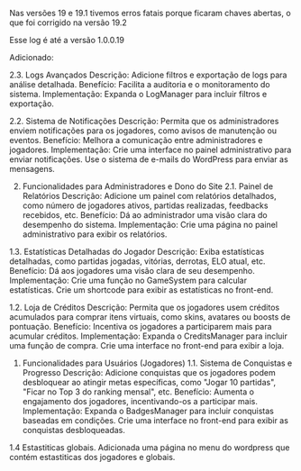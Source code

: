 Nas versões 19 e 19.1 tivemos erros fatais porque ficaram chaves abertas, o que foi corrigido na versão 19.2

Esse log é até a versão 1.0.0.19

Adicionado:

2.3. Logs Avançados
Descrição: Adicione filtros e exportação de logs para análise detalhada.
Benefício: Facilita a auditoria e o monitoramento do sistema.
Implementação:
Expanda o LogManager para incluir filtros e exportação.


2.2. Sistema de Notificações
Descrição: Permita que os administradores enviem notificações para os jogadores, como avisos de manutenção ou eventos.
Benefício: Melhora a comunicação entre administradores e jogadores.
Implementação:
Crie uma interface no painel administrativo para enviar notificações.
Use o sistema de e-mails do WordPress para enviar as mensagens.


2. Funcionalidades para Administradores e Dono do Site
2.1. Painel de Relatórios
Descrição: Adicione um painel com relatórios detalhados, como número de jogadores ativos, partidas realizadas, feedbacks recebidos, etc.
Benefício: Dá ao administrador uma visão clara do desempenho do sistema.
Implementação:
Crie uma página no painel administrativo para exibir os relatórios.


1.3. Estatísticas Detalhadas do Jogador
Descrição: Exiba estatísticas detalhadas, como partidas jogadas, vitórias, derrotas, ELO atual, etc.
Benefício: Dá aos jogadores uma visão clara de seu desempenho.
Implementação:
Crie uma função no GameSystem para calcular estatísticas.
Crie um shortcode para exibir as estatísticas no front-end.



1.2. Loja de Créditos
Descrição: Permita que os jogadores usem créditos acumulados para comprar itens virtuais, como skins, avatares ou boosts de pontuação.
Benefício: Incentiva os jogadores a participarem mais para acumular créditos.
Implementação:
Expanda o CreditsManager para incluir uma função de compra.
Crie uma interface no front-end para exibir a loja.



1. Funcionalidades para Usuários (Jogadores)
1.1. Sistema de Conquistas e Progresso
Descrição: Adicione conquistas que os jogadores podem desbloquear ao atingir metas específicas, como "Jogar 10 partidas", "Ficar no Top 3 do ranking mensal", etc.
Benefício: Aumenta o engajamento dos jogadores, incentivando-os a participar mais.
Implementação:
Expanda o BadgesManager para incluir conquistas baseadas em condições.
Crie uma interface no front-end para exibir as conquistas desbloqueadas.


1.4 Estastiticas globais.
Adicionada uma página no menu do wordpress que contém estastiticas dos jogadores e globais. 